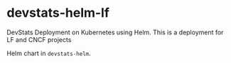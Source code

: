 # devstats-helm-lf
DevStats Deployment on Kubernetes using Helm. This is a deployment for LF and CNCF projects

Helm chart in `devstats-helm`.
